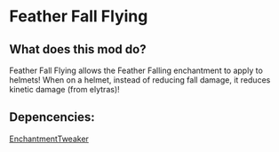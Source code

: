 # Feather Fall Flying

## What does this mod do?
Feather Fall Flying allows the Feather Falling enchantment to apply to helmets! When on a helmet, instead of reducing fall damage, it reduces kinetic damage (from elytras)!

## Depencencies:
[EnchantmentTweaker](https://modrinth.com/mod/enchantmenttweaker)
